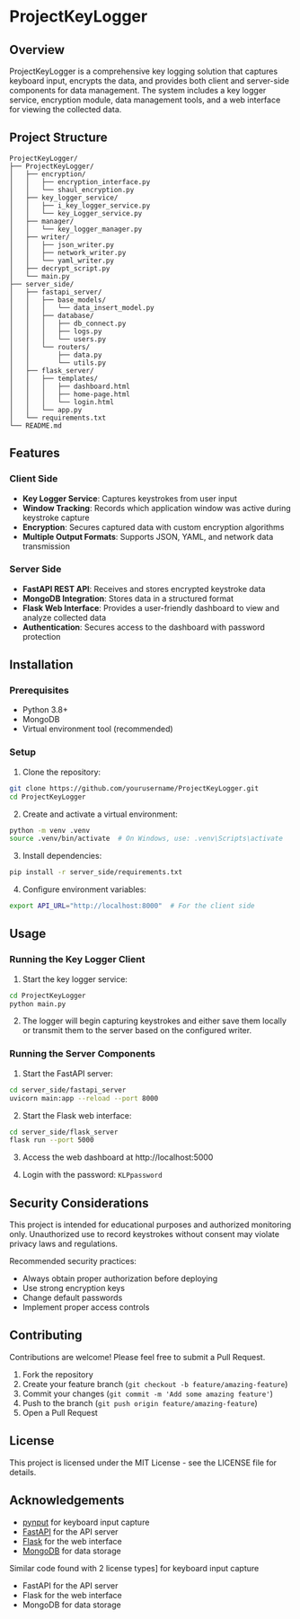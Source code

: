 # ProjectKeyLogger

## Overview
ProjectKeyLogger is a comprehensive key logging solution that captures keyboard input, encrypts the data, and provides both client and server-side components for data management. The system includes a key logger service, encryption module, data management tools, and a web interface for viewing the collected data.

## Project Structure
```
ProjectKeyLogger/
├── ProjectKeyLogger/
│   ├── encryption/
│   │   ├── encryption_interface.py
│   │   └── shaul_encryption.py
│   ├── key_logger_service/
│   │   ├── i_key_logger_service.py
│   │   └── key_Logger_service.py
│   ├── manager/
│   │   └── key_logger_manager.py
│   ├── writer/
│   │   ├── json_writer.py
│   │   ├── network_writer.py
│   │   └── yaml_writer.py
│   ├── decrypt_script.py
│   └── main.py
├── server_side/
│   ├── fastapi_server/
│   │   ├── base_models/
│   │   │   └── data_insert_model.py
│   │   ├── database/
│   │   │   ├── db_connect.py
│   │   │   ├── logs.py
│   │   │   └── users.py
│   │   └── routers/
│   │       ├── data.py
│   │       └── utils.py
│   ├── flask_server/
│   │   ├── templates/
│   │   │   ├── dashboard.html
│   │   │   ├── home-page.html
│   │   │   └── login.html
│   │   └── app.py
│   └── requirements.txt
└── README.md
```

## Features

### Client Side
- **Key Logger Service**: Captures keystrokes from user input
- **Window Tracking**: Records which application window was active during keystroke capture
- **Encryption**: Secures captured data with custom encryption algorithms
- **Multiple Output Formats**: Supports JSON, YAML, and network data transmission

### Server Side
- **FastAPI REST API**: Receives and stores encrypted keystroke data
- **MongoDB Integration**: Stores data in a structured format
- **Flask Web Interface**: Provides a user-friendly dashboard to view and analyze collected data
- **Authentication**: Secures access to the dashboard with password protection

## Installation

### Prerequisites
- Python 3.8+
- MongoDB
- Virtual environment tool (recommended)

### Setup

1. Clone the repository:
```bash
git clone https://github.com/yourusername/ProjectKeyLogger.git
cd ProjectKeyLogger
```

2. Create and activate a virtual environment:
```bash
python -m venv .venv
source .venv/bin/activate  # On Windows, use: .venv\Scripts\activate
```

3. Install dependencies:
```bash
pip install -r server_side/requirements.txt
```

4. Configure environment variables:
```bash
export API_URL="http://localhost:8000"  # For the client side
```

## Usage

### Running the Key Logger Client

1. Start the key logger service:
```bash
cd ProjectKeyLogger
python main.py
```

2. The logger will begin capturing keystrokes and either save them locally or transmit them to the server based on the configured writer.

### Running the Server Components

1. Start the FastAPI server:
```bash
cd server_side/fastapi_server
uvicorn main:app --reload --port 8000
```

2. Start the Flask web interface:
```bash
cd server_side/flask_server
flask run --port 5000
```

3. Access the web dashboard at http://localhost:5000

4. Login with the password: `KLPpassword`

## Security Considerations

This project is intended for educational purposes and authorized monitoring only. Unauthorized use to record keystrokes without consent may violate privacy laws and regulations.

Recommended security practices:
- Always obtain proper authorization before deploying
- Use strong encryption keys
- Change default passwords
- Implement proper access controls

## Contributing

Contributions are welcome! Please feel free to submit a Pull Request.

1. Fork the repository
2. Create your feature branch (`git checkout -b feature/amazing-feature`)
3. Commit your changes (`git commit -m 'Add some amazing feature'`)
4. Push to the branch (`git push origin feature/amazing-feature`)
5. Open a Pull Request

## License

This project is licensed under the MIT License - see the LICENSE file for details.

## Acknowledgements

- [pynput](https://pypi.org/project/pynput/) for keyboard input capture
- [FastAPI](https://fastapi.tiangolo.com/) for the API server
- [Flask](https://flask.palletsprojects.com/) for the web interface
- [MongoDB](https://www.mongodb.com/) for data storage

Similar code found with 2 license types] for keyboard input capture
- FastAPI for the API server
- Flask for the web interface
- MongoDB for data storage
